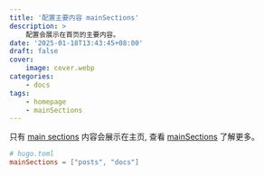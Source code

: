 ```yaml
---
title: '配置主要内容 mainSections'
description: >
    配置会展示在首页的主要内容。
date: '2025-01-18T13:43:45+08:00'
draft: false
cover:
    image: cover.webp
categories:
    - docs
tags:
    - homepage
    - mainSections
---
```


只有 [main sections][mainSections] 内容会展示在主页, 查看 [mainSections][mainSections] 了解更多。

```toml
# hugo.toml
mainSections = ["posts", "docs"]
```

[mainSections]: https://gohugo.io/methods/site/mainsections/ "mainSections - Hugo"
